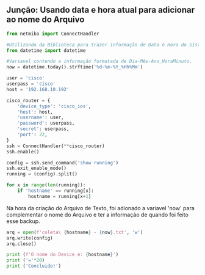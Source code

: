 ## Junção: Usando data e hora atual para adicionar ao nome do Arquivo

```python
from netmiko import ConnectHandler

#Utilizando da Biblioteca para trazer informação de Data e Hora do Sistema.
from datetime import datetime

#Variavel contendo a informação formatada de Dia-Mês-Ano_HoraMinuto.
now = datetime.today().strftime('%d-%m-%Y_%Hh%Mm')

user = 'cisco'
userpass = 'cisco'
host = '192.168.10.192'

cisco_router = {
    'device_type': 'cisco_ios',
    'host': host,
    'username': user,
    'password': userpass,
    'secret': userpass,
    'port': 22,
}
ssh = ConnectHandler(**cisco_router)
ssh.enable()

config = ssh.send_command('show running')
ssh.exit_enable_mode()
running = (config).split()

for x in range(len(running)):
    if 'hostname' == running[x]:
        hostname = running[x+1]
```

Na hora da criação do Arquivo de Texto, foi adionado a variavel 'now' para complementar o nome do Arquivo e ter a informação de quando foi feito esse backup.

```python
arq = open(f'coleta\ {hostname} - {now}.txt', 'w')
arq.write(config)
arq.close()

print (f'O nome do Device e: {hostname}')
print ('='*20)
print ('Concluido!')
```

